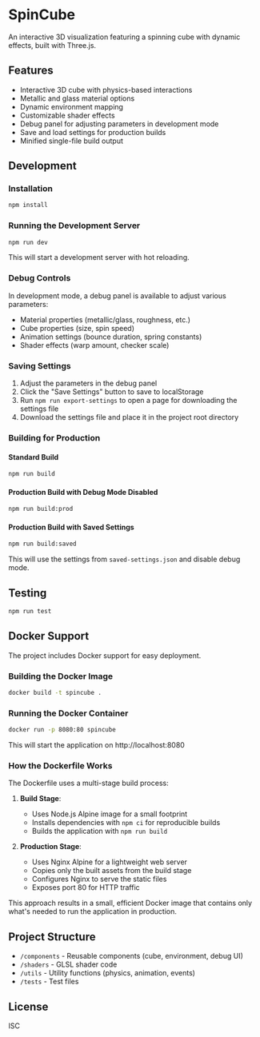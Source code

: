 # SpinCube

An interactive 3D visualization featuring a spinning cube with dynamic effects, built with Three.js.

## Features

- Interactive 3D cube with physics-based interactions
- Metallic and glass material options
- Dynamic environment mapping
- Customizable shader effects
- Debug panel for adjusting parameters in development mode
- Save and load settings for production builds
- Minified single-file build output

## Development

### Installation

```bash
npm install
```

### Running the Development Server

```bash
npm run dev
```

This will start a development server with hot reloading.

### Debug Controls

In development mode, a debug panel is available to adjust various parameters:

- Material properties (metallic/glass, roughness, etc.)
- Cube properties (size, spin speed)
- Animation settings (bounce duration, spring constants)
- Shader effects (warp amount, checker scale)

### Saving Settings

1. Adjust the parameters in the debug panel
2. Click the "Save Settings" button to save to localStorage
3. Run `npm run export-settings` to open a page for downloading the settings file
4. Download the settings file and place it in the project root directory

### Building for Production

#### Standard Build

```bash
npm run build
```

#### Production Build with Debug Mode Disabled

```bash
npm run build:prod
```

#### Production Build with Saved Settings

```bash
npm run build:saved
```

This will use the settings from `saved-settings.json` and disable debug mode.

## Testing

```bash
npm run test
```

## Docker Support

The project includes Docker support for easy deployment.

### Building the Docker Image

```bash
docker build -t spincube .
```

### Running the Docker Container

```bash
docker run -p 8080:80 spincube
```

This will start the application on http://localhost:8080

### How the Dockerfile Works

The Dockerfile uses a multi-stage build process:

1. **Build Stage**:

   - Uses Node.js Alpine image for a small footprint
   - Installs dependencies with `npm ci` for reproducible builds
   - Builds the application with `npm run build`

2. **Production Stage**:
   - Uses Nginx Alpine for a lightweight web server
   - Copies only the built assets from the build stage
   - Configures Nginx to serve the static files
   - Exposes port 80 for HTTP traffic

This approach results in a small, efficient Docker image that contains only what's needed to run the application in production.

## Project Structure

- `/components` - Reusable components (cube, environment, debug UI)
- `/shaders` - GLSL shader code
- `/utils` - Utility functions (physics, animation, events)
- `/tests` - Test files

## License

ISC
